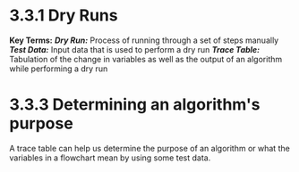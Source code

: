# 3.3.1 Dry Runs
**Key Terms:**
***Dry Run:*** Process of running through a set of steps manually
***Test Data:*** Input data that is used to perform a dry run
***Trace Table:*** Tabulation of the change in variables as well as the output of an algorithm while performing a dry run

# 3.3.3 Determining an algorithm's purpose
A trace table can help us determine the purpose of an algorithm or what the variables in a flowchart mean by using some test data.